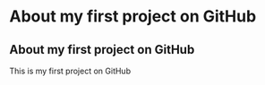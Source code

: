 # About my first project on GitHub
## About my first project on GitHub
This is my first project on GitHub
